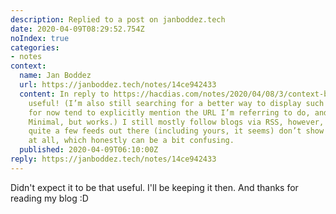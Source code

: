 ```yaml
---
description: Replied to a post on janboddez.tech
date: 2020-04-09T08:29:52.754Z
noIndex: true
categories:
- notes
context:
  name: Jan Boddez
  url: https://janboddez.tech/notes/14ce942433
  content: In reply to https://hacdias.com/notes/2020/04/08/3/context-boxes/. Definitely
    useful! (I’m also still searching for a better way to display such context, and
    for now tend to explicitly mention the URL I’m referring to do, and maybe a blockquote.
    Minimal, but works.) I still mostly follow blogs via RSS, however, and items in
    quite a few feeds out there (including yours, it seems) don’t show much context
    at all, which honestly can be a bit confusing.
  published: 2020-04-09T06:10:00Z
reply: https://janboddez.tech/notes/14ce942433
---
```


Didn't expect it to be that useful. I'll be keeping it then. And thanks for reading my blog :D
